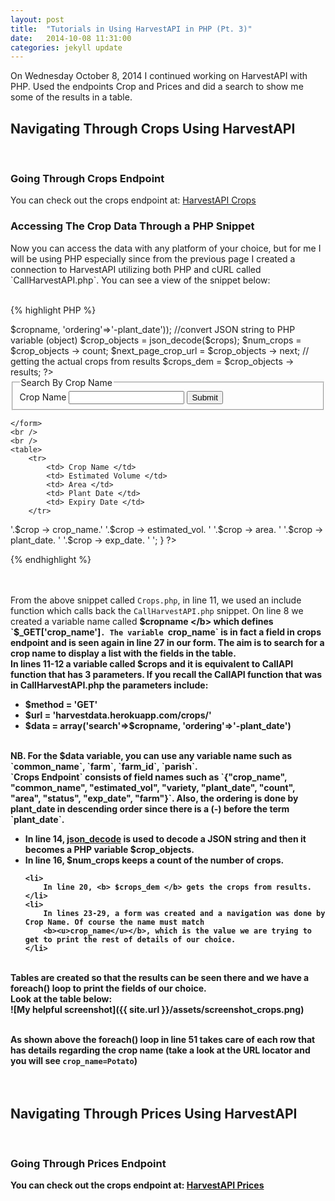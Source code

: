 ```yaml
---
layout: post
title:  "Tutorials in Using HarvestAPI in PHP (Pt. 3)"
date:   2014-10-08 11:31:00
categories: jekyll update
---
```


On Wednesday October 8, 2014 I continued working on HarvestAPI with PHP. Used the endpoints Crop and Prices 
and did a search to show me some of the results in a table. <br/>

<h2> <b> Navigating Through Crops Using HarvestAPI </b> </h2> 
<br/>

<h3> <b> Going Through Crops Endpoint </b> </h3>
You can check out the crops endpoint at: <a href="http://harvestdata.herokuapp.com/crops/"> HarvestAPI Crops </a> <br/>

<h3> <b> Accessing The Crop Data Through a PHP Snippet </b> </h3> 
Now you can access the data with any platform of your choice, but for me I will be using PHP especially since
from the previous page I created a connection to HarvestAPI utilizing both PHP and cURL called `CallHarvestAPI.php`. 
You can see a view of the snippet below: 
<br/><br/>

{% highlight PHP %}
<?php
	include("CallHarvestAPI.php");

	/*---------------------------------------------------------------------------------------*/
	/*---------------------------------- Crop Details ---------------------------------------*/
	/*---------------------------------------------------------------------------------------*/
		
	$cropname = $_GET['crop_name'];

	// call crops resource to return string
	$crops = CallAPI('GET', 'harvestdata.herokuapp.com/crops/',
				array('search'=>$cropname, 'ordering'=>'-plant_date'));

	//convert JSON string to PHP variable (object)
	$crop_objects = json_decode($crops);
		
	$num_crops = $crop_objects -> count;
	$next_page_crop_url  = $crop_objects -> next;
		
	// getting the actual crops from results
	$crops_dem = $crop_objects -> results;
?>
	
<form action="crops.php" method="get">
	<fieldset>
		<legend> Search By Crop Name </legend>
		Crop Name <input type="text" name = "crop_name"/> <input type="submit"/>			
	</fieldset>
	
	</form>		
	<br />
	<br />
	<table>
		<tr>
			<td> Crop Name </td>
			<td> Estimated Volume </td>	
			<td> Area </td>
			<td> Plant Date </td>
			<td> Expiry Date </td>
		</tr>
			
<?php 
			
foreach($crops_dem as $crop)
{
	echo '<tr>
			<td>'.$crop -> crop_name.'</td>
			<td>'.$crop -> estimated_vol. '</td>
			<td>'.$crop -> area. '</td>
			<td>'.$crop -> plant_date. '</td>
			<td>'.$crop -> exp_date. '</td>
			</tr>';			
}				
?>
{% endhighlight %}

<br/><br/>
From the above snippet called `Crops.php`, in line 11, we used an include function which calls back the `CallHarvestAPI.php` snippet.
On line 8 we created a variable name  called <b> $cropname </b> which defines `$_GET['crop_name']`. The variable `crop_name` is in 
fact a field in crops endpoint and is seen again in line 27 in our form. The aim is to search for a crop name to display a 
list with the fields in the table. <br/>
In lines 11-12 a variable called $crops and it is equivalent to CallAPI function that has 3 parameters. 
If you recall the CallAPI function that was in CallHarvestAPI.php the parameters include:
<ul>
	<li> $method = 'GET' </li>
	<li> $url = 'harvestdata.herokuapp.com/crops/'</li>
	<li> $data = array('search'=>$cropname, 'ordering'=>'-plant_date') </li>
</ul>
<br/>
NB. For the <b> $data </b> variable, you can use any variable name such as `common_name`, `farm`, `farm_id`, `parish`.	<br/>
`Crops Endpoint` consists of field names such as `{"crop_name", "common_name", "estimated_vol", "variety, "plant_date", "count",
"area", "status", "exp_date", "farm"}`. Also, the ordering is done by plant_date in descending order since there is a (-) before 
the term `plant_date`.

<ul>
	<li>
		In line 14, <b> <u>json_decode</u> </b> is used to decode a JSON string and then it becomes a PHP variable 
		<b> $crop_objects. </b>
	</li>
	<li>
		In line 16, <b> $num_crops </b> keeps a count of the number of crops.				  	
	</li>
				  	
	<li>
		In line 20, <b> $crops_dem </b> gets the crops from results.				  	
	</li>
	<li>
		In lines 23-29, a form was created and a navigation was done by Crop Name. Of course the name must match 
		<b><u>crop_name</u></b>, which is the value we are trying to get to print the rest of details of our choice.
	</li>
</ul>
<br/>
Tables are created so that the results can be seen there and we have a foreach() loop to print the fields of our choice. <br/>
Look at the table below: <br/>
![My helpful screenshot]({{ site.url }}/assets/screenshot_crops.png)
<br /> <br />
						
As shown above the foreach() loop in line 51 takes care of each row that has details regarding the crop name 
(take a look at the URL locator and you will see `crop_name=Potato`)
<br/><br/><br/>

<h2> <b> Navigating Through Prices Using HarvestAPI </b> </h2> 
<br/>

<h3> <b> Going Through Prices Endpoint </b> </h3>
You can check out the crops endpoint at: <a href="http://harvestdata.herokuapp.com/prices/"> HarvestAPI Prices </a> <br/>